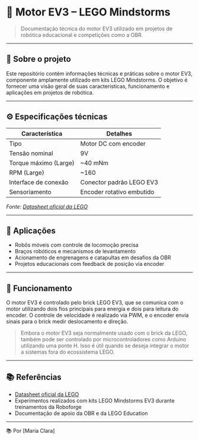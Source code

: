 # 🔧 Motor EV3 – LEGO Mindstorms

> Documentação técnica do motor EV3 utilizado em projetos de robótica educacional e competições como a OBR.

---

## 📌 Sobre o projeto

Este repositório contém informações técnicas e práticas sobre o motor EV3, componente amplamente utilizado em kits LEGO Mindstorms. O objetivo é fornecer uma visão geral de suas características, funcionamento e aplicações em projetos de robótica.

---

## ⚙️ Especificações técnicas

| Característica        | Detalhes                        |
|-----------------------|---------------------------------|
| Tipo                  | Motor DC com encoder            |
| Tensão nominal        | 9V                              |
| Torque máximo (Large) | ~40 mNm                         |
| RPM (Large)           | ~160                            |
| Interface de conexão  | Conector padrão LEGO EV3        |
| Sensoriamento         | Encoder rotativo embutido       |

*Fonte: [Datasheet oficial da LEGO](https://le-www-live-s.legocdn.com/sc/media/images/resource-site/files/ev3_chromebook_userguide_us_motors-f19da6c7dld9blafld6b8c9e8359fllc.pdf)*

---

## 🚀 Aplicações

- Robôs móveis com controle de locomoção precisa
- Braços robóticos e mecanismos de levantamento
- Acionamento de engrenagens e catapultas em desafios da OBR
- Projetos educacionais com feedback de posição via encoder

---

## 🧠 Funcionamento

O motor EV3 é controlado pelo brick LEGO EV3, que se comunica com o motor utilizando dois fios principais para energia e dois para leitura do encoder. O controle de velocidade é realizado via PWM, e o encoder envia sinais para o brick medir deslocamento e direção.

> Embora o motor EV3 seja normalmente usado com o brick da LEGO, também pode ser controlado por microcontroladores como Arduino utilizando uma ponte H. Isso é útil quando se deseja integrar o motor a sistemas fora do ecossistema LEGO.

---

## 📚 Referências

- [Datasheet oficial da LEGO](https://le-www-live-s.legocdn.com/sc/media/images/resource-site/files/ev3_chromebook_userguide_us_motors-f19da6c7dld9blafld6b8c9e8359fllc.pdf)
- Experimentos realizados com kits LEGO Mindstorms EV3 durante treinamentos da Roboforge
- Documentação de apoio da OBR e da LEGO Education

---

📚 Por [Maria Clara] 
